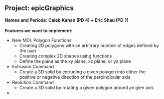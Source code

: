 ## Project: epicGraphics
**Names and Periods: Caleb Kahan (PD 4) + Eric Shau (PD ?)**</br></br>
**Features we want to implement:**  
  * New MDL Polygon Functions
    * Creating 2D polygons with an arbitrary number of edges defined by the user
    * Creating complex 2D shapes using functions
    * Define the plane as the xy plane, xz plane, or yz plane
  * Extrusion Command
    * Create a 3D solid by extruding a given polygon into either the positive or negative direction of the perpindicular axis
  * Reolution Command
    * Create a 3D solid by rotating a given polygon around an gien axis
   *
 
